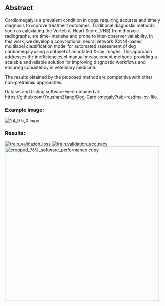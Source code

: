 

## Abstract
Cardiomegaly is a prevalent condition in dogs, requiring accurate and timely diagnosis to improve treatment outcomes. Traditional diagnostic methods, such as calculating the Vertebral Heart Score (VHS) from thoracic radiographs, are time-intensive and prone to inter-observer variability. In this work, we develop a convolutional neural network (CNN)-based multilabel classification model for automated assessment of dog cardiomegaly using a dataset of annotated X-ray images. This approach addresses the inefficiencies of manual measurement methods, providing a scalable and reliable solution for improving diagnostic workflows and ensuring consistency in veterinary medicine. 


The results obtained by the proposed method are competitive with other non-pretrained approaches.


Dataset and testing software were obtained at: https://github.com/YoushanZhang/Dog-Cardiomegaly?tab=readme-ov-file.


### Example image:
![24_9 5_0 copy](https://github.com/user-attachments/assets/4d4300f7-3105-4ee8-a6cf-ad2029e4e6a3)


### Results:
![train_validation_loss](https://github.com/user-attachments/assets/4811d708-c7fb-432f-b2a3-6e3ac912b227)
![train_validation_accuracy](https://github.com/user-attachments/assets/d947ee44-c612-4964-9996-fb4917d385fc)
<img width="499" alt="cropped_76%_software_performance copy" src="https://github.com/user-attachments/assets/64ebe78c-f97f-41bc-ab6f-1f2e20966c86">
